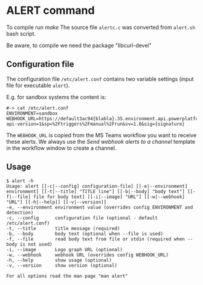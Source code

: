# ALERT command

To compile run *make*
The source file `alertc.c` was converted from `alert.sh` bash script.

Be aware, to compile we need the package "libcurl-devel"

## Configuration file

The configuration file `/etc/alert.conf` contains two variable settings (input file for executable `alert`).

E.g. for sandbox systems the content is:

```
#-> cat /etc/alert.conf
ENVIRONMENT=sandbox
WEBHOOK_URL=https://default3ac94{blabla}.35.environment.api.powerplatform.com:443/powerautomate/automations/direct/workflows/{workflow}/triggers/manual/paths/invoke?api-version=1&sp=%2Ftriggers%2Fmanual%2Frun&sv=1.0&sig={signature}
```

The `WEBHOOK_URL` is copied from the MS Teams workflow you want to receive these alerts. We always use the _Send webhook alerts to a channel_ template in the workflow window to create a channel.

## Usage

```
$ alert -h
Usage: alert [[-c|--config] configuration-file] [[-e|--environment] environment] [[-t|--title] "TITLE line"] [[-b|--body] "body text"] [[-f|--file] file for body text] [[-i|--image] "URL"] [[-w|--webhook] "URL"] [[-h|--help]] [[-v|--version]]
-e, --environment environment value (overrides config ENVIRONMENT and detection)
-c, --config      configuration file (optional - default /etc/alert.conf)
-t, --title       title message (required)
-b, --body        body text (optional when --file is used)
-f, --file        read body text from file or stdin (required when --body is not used)
-i, --image       Logo graph URL (optional)
-w, --webhook     webhook URL (overrides config WEBHOOK_URL)
-h, --help        show usage (optional)
-v, --version     show version (optional)

For all options read the man page "man alert"
```
